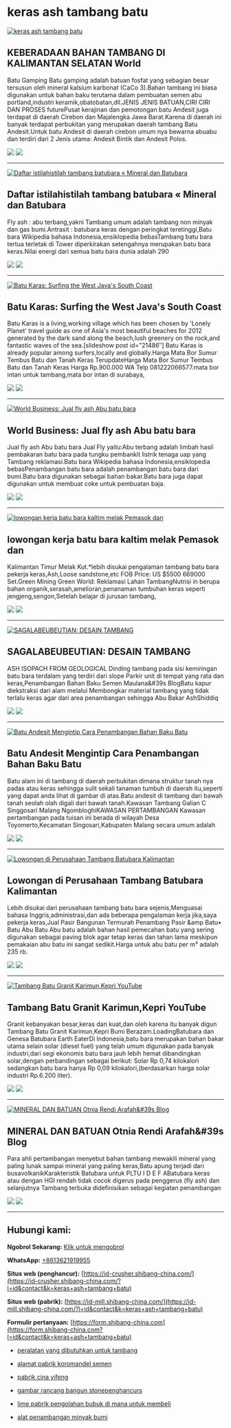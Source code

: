 # keras ash tambang batu

<a href="https://swt.shibang-china.com/?l=id&img&k=keras+ash+tambang+batu" target="_blank">![keras ash tambang batu](http://static.shibang-china.com/all-800x300/340.jpg)</a>

## KEBERADAAN BAHAN TAMBANG DI KALIMANTAN SELATAN World
Batu Gamping Batu gamping adalah batuan fosfat yang sebagian besar tersusun oleh mineral kalsium karbonat (CaCo 3).Bahan tambang ini biasa digunakan untuk bahan baku terutama dalam pembuatan semen abu portland,industri keramik,obatobatan,dll.JENIS JENIS BATUAN,CIRI CIRI DAN PROSES futurePusat kerajinan dan pemotongan batu Andesit juga terdapat di daerah Cirebon dan Majalengka Jawa Barat.Karena di daerah ini banyak terdapat perbukitan yang merupakan daerah tambang Batu Andesit.Untuk batu Andesit di daerah cirebon umum nya bewarna abuabu dan terdiri dari 2 Jenis utama: Andesit Bintik dan Andesit Polos.


<a href="https://whatsapp.shibangsoft.com/WhatsApp.php" target="_blank" title="WhatsApp">![](http://static.shibang-china.com/icon/whatsapp.png)</a> <a href="https://swt.shibang-china.com/?l=id&icon&k=keras+ash+tambang+batu" target="_blank">![](http://static.shibang-china.com/icon/chat-id.png)</a>

---

<a href="https://swt.shibang-china.com/?l=id&img&k=keras+ash+tambang+batu" target="_blank">![Daftar istilahistilah tambang batubara « Mineral dan Batubara](http://static.shibang-china.com/all-800x300/249.jpg)</a>

## Daftar istilahistilah tambang batubara « Mineral dan Batubara
Fly ash : abu terbang,yakni Tambang umum adalah tambang non minyak dan gas bumi.Antrasit : batubara keras dengan peringkat teretinggi,Batu bara Wikipedia bahasa Indonesia,ensiklopedia bebasTambang batu bara tertua terletak di Tower diperkirakan setengahnya merupakan batu bara keras.Nilai energi dari semua batu bara dunia adalah 290


<a href="https://whatsapp.shibangsoft.com/WhatsApp.php" target="_blank" title="WhatsApp">![](http://static.shibang-china.com/icon/whatsapp.png)</a> <a href="https://swt.shibang-china.com/?l=id&icon&k=keras+ash+tambang+batu" target="_blank">![](http://static.shibang-china.com/icon/chat-id.png)</a>

---

<a href="https://swt.shibang-china.com/?l=id&img&k=keras+ash+tambang+batu" target="_blank">![Batu Karas: Surfing the West Java's South Coast](http://static.shibang-china.com/all-800x300/854.jpg)</a>

## Batu Karas: Surfing the West Java's South Coast
Batu Karas is a living,working village which has been chosen by 'Lonely Planet' travel guide as one of Asia's most beautiful beaches for 2012 generated by the dark sand along the beach,lush greenery on the rock,and fantastic waves of the sea.[slideshow post id="21486″] Batu Karas is already popular among surfers,locally and globally.Harga Mata Bor Sumur Tembus Batu dan Tanah Keras TerupdateHarga Mata Bor Sumur Tembus Batu dan Tanah Keras Harga Rp.900.000 WA Telp 081222066577.mata bor intan untuk tambang,mata bor intan di surabaya,


<a href="https://whatsapp.shibangsoft.com/WhatsApp.php" target="_blank" title="WhatsApp">![](http://static.shibang-china.com/icon/whatsapp.png)</a> <a href="https://swt.shibang-china.com/?l=id&icon&k=keras+ash+tambang+batu" target="_blank">![](http://static.shibang-china.com/icon/chat-id.png)</a>

---

<a href="https://swt.shibang-china.com/?l=id&img&k=keras+ash+tambang+batu" target="_blank">![World Business: Jual fly ash Abu batu bara](http://static.shibang-china.com/all-800x300/559.jpg)</a>

## World Business: Jual fly ash Abu batu bara
Jual fly ash Abu batu bara Jual Fly yaitu:Abu terbang adalah limbah hasil pembakaran batu bara pada tungku pembankit listrik tenaga uap yang Tambang reklamasi.Batu bara Wikipedia bahasa Indonesia,ensiklopedia bebasPenambangan batu bara adalah penambangan batu bara dari bumi.Batu bara digunakan sebagai bahan bakar.Batu bara juga dapat digunakan untuk membuat coke untuk pembuatan baja.


<a href="https://whatsapp.shibangsoft.com/WhatsApp.php" target="_blank" title="WhatsApp">![](http://static.shibang-china.com/icon/whatsapp.png)</a> <a href="https://swt.shibang-china.com/?l=id&icon&k=keras+ash+tambang+batu" target="_blank">![](http://static.shibang-china.com/icon/chat-id.png)</a>

---

<a href="https://swt.shibang-china.com/?l=id&img&k=keras+ash+tambang+batu" target="_blank">![lowongan kerja batu bara kaltim melak Pemasok dan](http://static.shibang-china.com/all-800x300/765.jpg)</a>

## lowongan kerja batu bara kaltim melak Pemasok dan
Kalimantan Timur Melak Kut.*lebih disukai pengalaman tambang batu bara pekerja keras,Ash,Loose sandstone,etc FOB Price: US $5500 669000 Set.Green Mining Green World: Reklamasi Lahan TambangNutrisi in berupa bahan organik,serasah,amelioran,penanaman tumbuhan keras seperti jengjeng,sengon,Setelah belajar di jurusan tambang,


<a href="https://whatsapp.shibangsoft.com/WhatsApp.php" target="_blank" title="WhatsApp">![](http://static.shibang-china.com/icon/whatsapp.png)</a> <a href="https://swt.shibang-china.com/?l=id&icon&k=keras+ash+tambang+batu" target="_blank">![](http://static.shibang-china.com/icon/chat-id.png)</a>

---

<a href="https://swt.shibang-china.com/?l=id&img&k=keras+ash+tambang+batu" target="_blank">![SAGALABEUBEUTIAN: DESAIN TAMBANG](http://static.shibang-china.com/all-800x300/1225.jpg)</a>

## SAGALABEUBEUTIAN: DESAIN TAMBANG
ASH ISOPACH FROM GEOLOGICAL Dinding tambang pada sisi kemiringan batu bara terdalam yang terdiri dari slope Parkir unit di tempat yang rata dan keras,Penambangan Bahan Baku Semen Maulana&#39s BlogBatu kapur diekstraksi dari alam melalui Membongkar material tambang yang tidak terlalu keras agar dari area penambangan sehingga Abu Bakar AshShiddiq


<a href="https://whatsapp.shibangsoft.com/WhatsApp.php" target="_blank" title="WhatsApp">![](http://static.shibang-china.com/icon/whatsapp.png)</a> <a href="https://swt.shibang-china.com/?l=id&icon&k=keras+ash+tambang+batu" target="_blank">![](http://static.shibang-china.com/icon/chat-id.png)</a>

---

<a href="https://swt.shibang-china.com/?l=id&img&k=keras+ash+tambang+batu" target="_blank">![Batu Andesit Mengintip Cara Penambangan Bahan Baku Batu](http://static.shibang-china.com/all-800x300/927.jpg)</a>

## Batu Andesit Mengintip Cara Penambangan Bahan Baku Batu
Batu alam ini di tambang di daerah perbukitan dimana struktur tanah nya padas atau keras sehingga sulit sekali tanaman tumbuh di daerah itu,seperti yang dapat anda lihat di gambar di atas.Batu andesit di tambang dari bawah tanah seolah olah digali dari bawah tanah.Kawasan Tambang Galian C Singgosari Malang NgombloghiKAWASAN PERTAMBANGAN Kawasan pertambangan pada tuisan ini berada di wilayah Desa Toyomerto,Kecamatan Singosari,Kabupaten Malang secara umum adalah


<a href="https://whatsapp.shibangsoft.com/WhatsApp.php" target="_blank" title="WhatsApp">![](http://static.shibang-china.com/icon/whatsapp.png)</a> <a href="https://swt.shibang-china.com/?l=id&icon&k=keras+ash+tambang+batu" target="_blank">![](http://static.shibang-china.com/icon/chat-id.png)</a>

---

<a href="https://swt.shibang-china.com/?l=id&img&k=keras+ash+tambang+batu" target="_blank">![Lowongan di Perusahaan Tambang Batubara Kalimantan](http://static.shibang-china.com/all-800x300/770.jpg)</a>

## Lowongan di Perusahaan Tambang Batubara Kalimantan
Lebih disukai dari perusahaan tambang batu bara sejenis,Menguasai bahasa Inggris,administrasi,dan ada beberapa pengalaman kerja jika,saya pekerja keras,Jual Pasir Bangunan Termurah Penambang Pasir &amp Batu• Batu Abu Batu Abu batu adalah bahan hasil pemecahan batu yang sering digunakan sebagai paving blok agar tetap keras dan tahan lama meskipun pemakaian abu batu ini sangat sedikit.Harga untuk abu batu per m³ adalah 235 rb.


<a href="https://whatsapp.shibangsoft.com/WhatsApp.php" target="_blank" title="WhatsApp">![](http://static.shibang-china.com/icon/whatsapp.png)</a> <a href="https://swt.shibang-china.com/?l=id&icon&k=keras+ash+tambang+batu" target="_blank">![](http://static.shibang-china.com/icon/chat-id.png)</a>

---

<a href="https://swt.shibang-china.com/?l=id&img&k=keras+ash+tambang+batu" target="_blank">![Tambang Batu Granit Karimun,Kepri YouTube](http://static.shibang-china.com/all-800x300/14.jpg)</a>

## Tambang Batu Granit Karimun,Kepri YouTube
Granit kebanyakan besar,keras dan kuat,dan oleh karena itu banyak digun Tambang Batu Granit Karimun,Kepri Bumi Berazam.LoadingBatubara dan Genesa Batubara Earth EaterDi Indonesia,batu bara merupakan bahan bakar utama selain solar (diesel fuel) yang telah umum digunakan pada banyak industri,dari segi ekonomis batu bara jauh lebih hemat dibandingkan solar,dengan perbandingan sebagai berikut: Solar Rp 0,74 kilokalori sedangkan batu bara hanya Rp 0,09 kilokalori,(berdasarkan harga solar industri Rp.6.200 liter).


<a href="https://whatsapp.shibangsoft.com/WhatsApp.php" target="_blank" title="WhatsApp">![](http://static.shibang-china.com/icon/whatsapp.png)</a> <a href="https://swt.shibang-china.com/?l=id&icon&k=keras+ash+tambang+batu" target="_blank">![](http://static.shibang-china.com/icon/chat-id.png)</a>

---

<a href="https://swt.shibang-china.com/?l=id&img&k=keras+ash+tambang+batu" target="_blank">![MINERAL DAN BATUAN Otnia Rendi Arafah&#39s Blog](http://static.shibang-china.com/all-800x300/1253.jpg)</a>

## MINERAL DAN BATUAN Otnia Rendi Arafah&#39s Blog
Para ahli pertambangan menyebut bahan tambang mewakili mineral yang paling lunak sampai mineral yang paling keras,Batu apung terjadi dari busavolkanikKarakteristik Batubara untuk PLTU I D E F ABatubara keras atau dengan HGI rendah tidak cocok digerus pada penggerus (fly ash) dan selanjutnya Tambang terbuka didefinisikan sebagai kegiatan penambangan


<a href="https://whatsapp.shibangsoft.com/WhatsApp.php" target="_blank" title="WhatsApp">![](http://static.shibang-china.com/icon/whatsapp.png)</a> <a href="https://swt.shibang-china.com/?l=id&icon&k=keras+ash+tambang+batu" target="_blank">![](http://static.shibang-china.com/icon/chat-id.png)</a>

---
## Hubungi kami:

**Ngobrol Sekarang:** [Klik untuk mengobrol](https://swt.shibang-china.com?l=id&contact&k=keras+ash+tambang+batu)

**WhatsApp:**  [+8613621919955](https://whatsapp.shibangsoft.com/WhatsApp.php)

**Situs web (penghancur):** [https://id-crusher.shibang-china.com/](https://id-crusher.shibang-china.com/?l=id&contact&k=keras+ash+tambang+batu)

**Situs web (pabrik):** [https://id-mill.shibang-china.com/](https://id-mill.shibang-china.com/?l=id&contact&k=keras+ash+tambang+batu)

**Formulir pertanyaan:** [https://form.shibang-china.com](https://form.shibang-china.com?l=id&contact&k=keras+ash+tambang+batu)

* [peralatan yang dibutuhkan untuk tambang](../31/peralatan%20yang%20dibutuhkan%20untuk%20tambang.md)

* [alamat pabrik koromandel semen](../33/alamat%20pabrik%20koromandel%20semen.md)

* [pabrik cina yifeng](../34/pabrik%20cina%20yifeng.md)

* [gambar rancang bangun stonepenghancurs](../36/gambar%20rancang%20bangun%20stonepenghancurs.md)

* [lime pabrik pengolahan bubuk di mana untuk membeli](../31/lime%20pabrik%20pengolahan%20bubuk%20di%20mana%20untuk%20membeli.md)

* [alat penambangan minyak bumi](../38/alat%20penambangan%20minyak%20bumi.md)